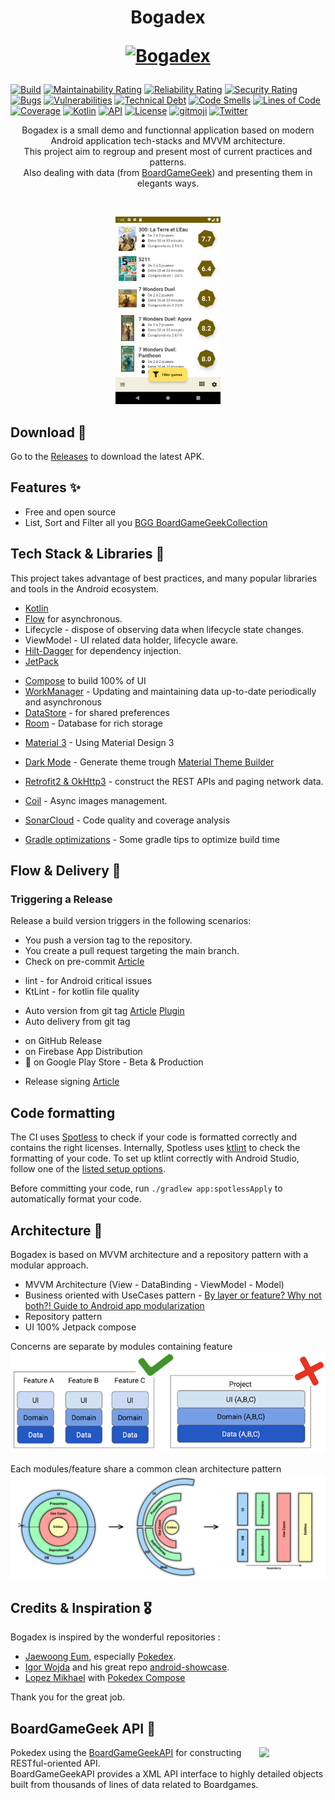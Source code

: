<h1 align="center">Bogadex
<p align="center">
<a href="https://github.com/boitakub/Bogadex"><img src="https://raw.githubusercontent.com/boitakub/Bogadex/main/app/src/main/res/mipmap-xxhdpi/ic_launcher_foreground.png" width="150" alt="Bogadex" /></a>
</p>
</h1>

[![Build](https://github.com/boitakub/Bogadex/actions/workflows/main.yml/badge.svg)](https://github.com/boitakub/Bogadex/actions/workflows/main.yml)
[![Maintainability Rating](https://sonarcloud.io/api/project_badges/measure?project=boitakub_Bogadex&metric=sqale_rating)](https://sonarcloud.io/summary/new_code?id=boitakub_Bogadex)
[![Reliability Rating](https://sonarcloud.io/api/project_badges/measure?project=boitakub_Bogadex&metric=reliability_rating)](https://sonarcloud.io/summary/new_code?id=boitakub_Bogadex)
[![Security Rating](https://sonarcloud.io/api/project_badges/measure?project=boitakub_Bogadex&metric=security_rating)](https://sonarcloud.io/summary/new_code?id=boitakub_Bogadex)
[![Bugs](https://sonarcloud.io/api/project_badges/measure?project=boitakub_Bogadex&metric=bugs)](https://sonarcloud.io/summary/new_code?id=boitakub_Bogadex)
[![Vulnerabilities](https://sonarcloud.io/api/project_badges/measure?project=boitakub_Bogadex&metric=vulnerabilities)](https://sonarcloud.io/summary/new_code?id=boitakub_Bogadex)
[![Technical Debt](https://sonarcloud.io/api/project_badges/measure?project=boitakub_Bogadex&metric=sqale_index)](https://sonarcloud.io/summary/new_code?id=boitakub_Bogadex)
[![Code Smells](https://sonarcloud.io/api/project_badges/measure?project=boitakub_Bogadex&metric=code_smells)](https://sonarcloud.io/summary/new_code?id=boitakub_Bogadex)
[![Lines of Code](https://sonarcloud.io/api/project_badges/measure?project=boitakub_Bogadex&metric=ncloc)](https://sonarcloud.io/summary/new_code?id=boitakub_Bogadex)
[![Coverage](https://sonarcloud.io/api/project_badges/measure?project=boitakub_Bogadex&metric=coverage)](https://sonarcloud.io/summary/new_code?id=boitakub_Bogadex)
[![Kotlin](https://img.shields.io/badge/Kotlin-1.8.10-blue.svg?style=flat)](https://kotlinlang.org)
[![API](https://img.shields.io/badge/API-23%2B-brightgreen.svg?style=flat)](https://android-arsenal.com/api?level=23)
[![License](https://img.shields.io/github/license/boitakub/bogadex)](LICENSE.md)
[![gitmoji](https://img.shields.io/badge/gitmoji-%20😜%20😍-FFDD67.svg)](https://github.com/carloscuesta/gitmoji)
[![Twitter](https://img.shields.io/badge/Twitter-@jforatier-blue.svg?style=flat)](http://twitter.com/jforatier)

<p align="center">
Bogadex is a small demo and functionnal application based on modern Android application tech-stacks and MVVM architecture.<br>This project aim to regroup and present most of current practices and patterns.<br>
Also dealing with data (from <a href="https://www.boardgamegeek.com/">BoardGameGeek</a>) and presenting them in elegants ways.
</p>
</br>

<p align="center">
<img src="/docs/assets/screenshot.png" height="300" alt="Bogadex - Screenshot"/>
</p>

## Download 📲

Go to the [Releases](https://github.com/boitakub/Bogadex/releases) to download the latest APK.

## Features ✨

* Free and open source
* List, Sort and Filter all you [BGG BoardGameGeekCollection](https://boardgamegeek.com/)

## Tech Stack & Libraries 🧬

This project takes advantage of best practices, and many popular libraries and tools in the Android ecosystem.
- [Kotlin](https://kotlinlang.org/)
- [Flow](https://kotlin.github.io/kotlinx.coroutines/kotlinx-coroutines-core/kotlinx.coroutines.flow/) for asynchronous.
- Lifecycle - dispose of observing data when lifecycle state changes.
- ViewModel - UI related data holder, lifecycle aware.
- [Hilt-Dagger](https://dagger.dev/hilt/) for dependency injection.
- [JetPack](https://developer.android.com/jetpack)
* [Compose](https://developer.android.com/jetpack/compose?hl=fr) to build 100% of UI
* [WorkManager](https://developer.android.com/topic/libraries/architecture/workmanager) - Updating and maintaining data up-to-date periodically and asynchronous
* [DataStore](https://developer.android.com/topic/libraries/architecture/datastore) - for shared preferences
* [Room](https://developer.android.com/training/data-storage/room) - Database for rich storage

- [Material 3](https://m3.material.io/) - Using Material Design 3
* [Dark Mode](https://developer.android.com/guide/topics/ui/look-and-feel/darktheme) - Generate theme trough [Material Theme Builder](https://m3.material.io/theme-builder#/dynamic)
- [Retrofit2 & OkHttp3](https://github.com/square/retrofit) - construct the REST APIs and paging network data.
- [Coil](https://github.com/coil-kt/coil) - Async images management.


- [SonarCloud](https://sonarcloud.io/project/overview?id=boitakub_Bogadex) - Code quality and coverage analysis
- [Gradle optimizations](https://proandroiddev.com/how-we-reduced-our-gradle-build-times-by-over-80-51f2b6d6b05b) - Some gradle tips to optimize build time

## Flow & Delivery 🚚

### Triggering a Release

Release a build version triggers in the following scenarios:
- You push a version tag to the repository.
- You create a pull request targeting the main branch.
- Check on pre-commit [Article](https://medium.com/@anjani.kjoshi/android-lint-pre-commit-hook-for-clean-code-747edfe57abf)
* lint - for Android critical issues
* KtLint - for kotlin file quality
- Auto version from git tag [Article](https://dev.to/ychescale9/git-based-android-app-versioning-with-agp-4-0-24ip) [Plugin](https://github.com/ReactiveCircus/app-versioning)
- Auto delivery from git tag
* on GitHub Release
* on Firebase App Distribution
* 🚧 on Google Play Store - Beta & Production
- Release signing [Article](https://proandroiddev.com/how-to-securely-build-and-sign-your-android-app-with-github-actions-ad5323452ce)

## Code formatting

The CI uses [Spotless](https://github.com/diffplug/spotless) to check if your code is formatted correctly and contains the right licenses.
Internally, Spotless uses [ktlint](https://github.com/pinterest/ktlint) to check the formatting of your code.
To set up ktlint correctly with Android Studio, follow one of the [listed setup options](https://github.com/pinterest/ktlint#-with-intellij-idea).

Before committing your code, run `./gradlew app:spotlessApply` to automatically format your code.

<!--- ## MAD Score

![summary](https://user-images.githubusercontent.com/24237865/102366914-84f6b000-3ffc-11eb-8d49-b20694239782.png)

![kotlin](https://user-images.githubusercontent.com/24237865/102366932-8a53fa80-3ffc-11eb-8131-fd6745a6f079.png)

-->

## Architecture 📐

Bogadex is based on MVVM architecture and a repository pattern with a modular approach.
- MVVM Architecture (View - DataBinding - ViewModel - Model)
- Business oriented with UseCases pattern - [By layer or feature? Why not both?! Guide to Android app modularization](https://www.youtube.com/watch?v=16SwTvzDO0A)
- Repository pattern
- UI 100% Jetpack compose

Concerns are separate by modules containing feature
![Design by features](docs/assets/design_by_feature.png)

Each modules/feature share a common clean architecture pattern
![Clean architecture](docs/assets/clean_architecture.png)

<!---

![architecture](https://user-images.githubusercontent.com/24237865/77502018-f7d36000-6e9c-11ea-92b0-1097240c8689.png)

-->

## Credits & Inspiration 🎖️

Bogadex is inspired by the wonderful repositories :

- [Jaewoong Eum](https://github.com/skydoves), especially [Pokedex](https://github.com/skydoves/Pokedex).
- [Igor Wojda](https://github.com/igorwojda) and his great repo [android-showcase](https://github.com/igorwojda/android-showcase).
- [Lopez Mikhael](https://github.com/lopspower) with [Pokedex Compose](https://github.com/lopspower/PokeCardCompose)

Thank you for the great job.

## BoardGameGeek API 🎲

<img src="https://images.squarespace-cdn.com/content/v1/5902292fd482e9284cf47b8d/1567633051478-PRQ3UHYD6YFJSP80U3YV/BGG.jpeg?format=1500w" align="right" width="21%"/>

Pokedex using the [BoardGameGeekAPI](https://boardgamegeek.com/wiki/page/BGG_XML_API2/) for constructing RESTful-oriented API.<br>
BoardGameGeekAPI provides a XML API interface to highly detailed objects built from thousands of lines of data related to Boardgames.
